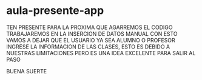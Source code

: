 # aula-presente-app


TEN PRESENTE PARA LA PROXIMA QUE AGARREMOS EL CODIGO
TRABAJAREMOS EN LA INSERCION DE DATOS MANUAL
CON ESTO VAMOS A DEJAR QUE EL USUARIO YA SEA ALUMNO O PROFESOR 
INGRESE LA INFORMACION DE LAS CLASES, ESTO ES DEBIDO A NUESTRAS LIMITACIONES
PERO ES UNA IDEA EXCELENTE PARA SALIR AL PASO

BUENA SUERTE
